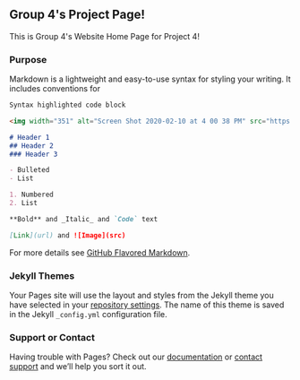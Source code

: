 ## Group 4's Project Page!

This is Group 4's Website Home Page for Project 4!

### Purpose

Markdown is a lightweight and easy-to-use syntax for styling your writing. It includes conventions for

```markdown
Syntax highlighted code block

<img width="351" alt="Screen Shot 2020-02-10 at 4 00 38 PM" src="https://user-images.githubusercontent.com/13024871/74194223-7ee6b480-4c1e-11ea-86c4-5a0a2be377d6.png">

# Header 1
## Header 2
### Header 3

- Bulleted
- List

1. Numbered
2. List

**Bold** and _Italic_ and `Code` text

[Link](url) and ![Image](src)
```

For more details see [GitHub Flavored Markdown](https://guides.github.com/features/mastering-markdown/).

### Jekyll Themes

Your Pages site will use the layout and styles from the Jekyll theme you have selected in your [repository settings](https://github.com/wmmram99/DevOpsProject2/settings). The name of this theme is saved in the Jekyll `_config.yml` configuration file.

### Support or Contact

Having trouble with Pages? Check out our [documentation](https://help.github.com/categories/github-pages-basics/) or [contact support](https://github.com/contact) and we’ll help you sort it out.
